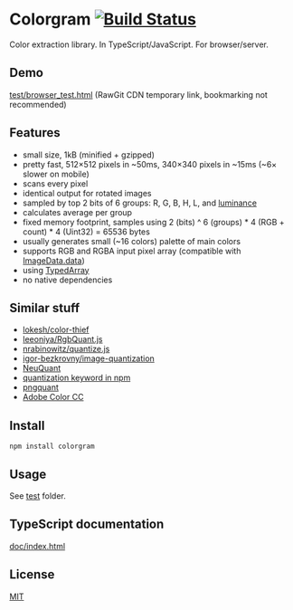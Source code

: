 # Colorgram [![Build Status](https://travis-ci.org/darosh/colorgram-js.svg)](https://travis-ci.org/darosh/colorgram-js)

Color extraction library. In TypeScript/JavaScript. For browser/server.

## Demo

[test/browser_test.html](https://cdn.rawgit.com/darosh/colorgram-js/73c4e209715ac98e1a92343f1b09749b68ce7cac/test/browser_test.html) (RawGit CDN temporary link, bookmarking not recommended)

## Features

- small size, 1kB (minified + gzipped)
- pretty fast, 512&times;512 pixels in ~50ms, 340&times;340 pixels in ~15ms (~6&times; slower on mobile)
- scans every pixel
- identical output for rotated images
- sampled by top 2 bits of 6 groups: R, G, B, H, L, and [luminance](https://en.wikipedia.org/wiki/Luma_%28video%29#Use_of_luminance)
- calculates average per group
- fixed memory footprint, samples using 2 (bits) ^ 6 (groups) * 4 (RGB + count) * 4 (Uint32) = 65536 bytes
- usually generates small (~16 colors) palette of main colors
- supports RGB and RGBA input pixel array (compatible with [ImageData.data](https://developer.mozilla.org/en-US/docs/Web/API/ImageData/data))
- using [TypedArray](https://developer.mozilla.org/en-US/docs/Web/JavaScript/Reference/Global_Objects/TypedArray)
- no native dependencies

## Similar stuff

- [lokesh/color-thief](https://github.com/lokesh/color-thief)
- [leeoniya/RgbQuant.js](https://github.com/leeoniya/RgbQuant.js)
- [nrabinowitz/quantize.js](https://gist.github.com/nrabinowitz/1104622)
- [igor-bezkrovny/image-quantization](https://github.com/igor-bezkrovny/image-quantization)
- [NeuQuant](http://members.ozemail.com.au/~dekker/NEUQUANT.HTML)
- [quantization keyword in npm](https://www.npmjs.com/browse/keyword/quantization)
- [pngquant](https://pngquant.org/)
- [Adobe Color CC](https://color.adobe.com/create/image/)

## Install

```npm install colorgram```

## Usage

See [test](https://github.com/darosh/colorgram-js/tree/master/test) folder.

## TypeScript documentation

[doc/index.html](https://rawgit.com/darosh/colorgram-js/master/doc/index.html)

## License

[MIT](https://github.com/darosh/colorgram-js/tree/master/LICENSE)
